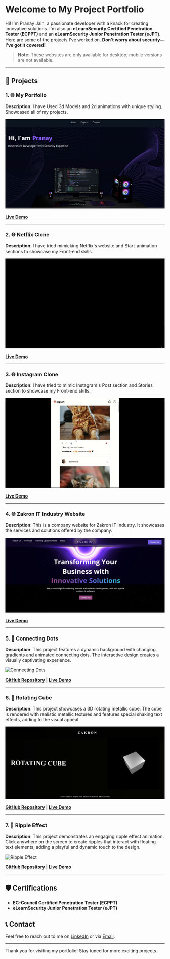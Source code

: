 # Welcome to My Project Portfolio

Hi! I'm Pranay Jain, a passionate developer with a knack for creating innovative solutions. I'm also an **eLearnSecurity Certified Penetration Tester (ECPPT)** and an **eLearnSecurity Junior Penetration Tester (eJPT)**. Here are some of the projects I've worked on. **Don't worry about security—I've got it covered!**

> **Note:** These websites are only available for desktop; mobile versions are not available.

---

## 🚀 Projects


### 1. 🌐 My Portfolio
**Description**: I have Used 3d Models and 2d animations with unique styling. Showcased all of my projects. 

![My Portfolio](https://github.com/Zakronindustry/2D-Projects-Animations/blob/main/Portfolio1.gif)

**[Live Demo](https://pranay-p0rtf0li0.vercel.app/)**

---

### 2. 🌐 Netflix Clone
**Description**: I have tried mimicking Netflix's website and Start-animation sections to showcase my Front-end skills.

![My Portfolio](https://github.com/Zakronindustry/2D-Projects-Animations/blob/main/Petflix.gif)

**[Live Demo](https://petflix-pr0ject.vercel.app/)**

---

### 3. 🌐 Instagram Clone
**Description**: I have tried to mimic Instagram's Post section and Stories section to showcase my Front-end skills.

![CATGRAM](https://github.com/Zakronindustry/2D-Projects-Animations/blob/main/catgram.gif) 

**[Live Demo](https://c0pycatgram.vercel.app/)**

---

### 4. 🌐 Zakron IT Industry Website
**Description**: This is a company website for Zakron IT Industry. It showcases the services and solutions offered by the company.

![Zakron IT Industry Website](https://github.com/Zakronindustry/2D-Projects-Animations/blob/main/zakron(2).gif) 

**[Live Demo](https://zakronindustry.com)**

---

### 5. 🔷 Connecting Dots
**Description**: This project features a dynamic background with changing gradients and animated connecting dots. The interactive design creates a visually captivating experience.

![Connecting Dots](https://github.com/Zakronindustry/2D-Projects-Animations/blob/main/connectingdots.gif)

**[GitHub Repository](https://github.com/Zakronindustry/connecting-dots) | [Live Demo](https://connecting-dots.vercel.app/)**

---

### 6. 🧊 Rotating Cube
**Description**: This project showcases a 3D rotating metallic cube. The cube is rendered with realistic metallic textures and features special shaking text effects, adding to the visual appeal.

![Rotating Cube](https://github.com/Zakronindustry/2D-Projects-Animations/blob/main/Recording%202024-07-17%20133630(1).gif) 

**[GitHub Repository](https://github.com/Zakronindustry/rubix) | [Live Demo](https://rotatingcube.vercel.app/)**

---

### 7. 🌊 Ripple Effect
**Description**: This project demonstrates an engaging ripple effect animation. Click anywhere on the screen to create ripples that interact with floating text elements, adding a playful and dynamic touch to the design.

![Ripple Effect](https://github.com/Zakronindustry/2D-Projects-Animations/blob/main/ripple.gif) <!-- Update with actual link -->

**[GitHub Repository](https://github.com/Zakronindustry/Ripple) | [Live Demo](https://rippleeffect.vercel.app/)**

---

## 🛡️ Certifications

- **EC-Council Certified Penetration Tester (ECPPT)**
- **eLearnSecurity Junior Penetration Tester (eJPT)**

## 📞 Contact

Feel free to reach out to me on [LinkedIn](https://www.linkedin.com/in/pranay-jain-08b74a311/) or via [Email](mailto:pranayjain1001@gmail.com).

---

Thank you for visiting my portfolio! Stay tuned for more exciting projects.
